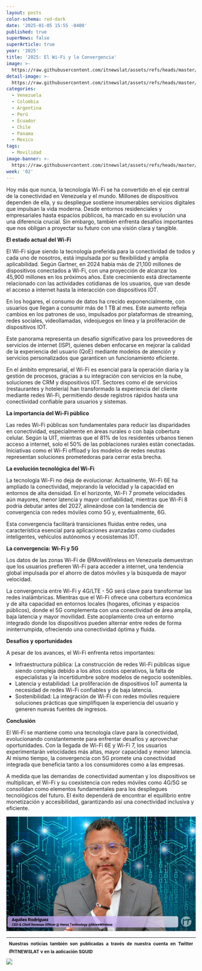 ```yaml
---
layout: posts
color-schema: red-dark
date: '2025-01-05 15:55 -0400'
published: true
superNews: false
superArticle: true
year: '2025'
title: '2025: El Wi-Fi y la Convergencia'
image: >-
  https://raw.githubusercontent.com/itnewslat/assets/refs/heads/master/img/540x320/Aquiles-Rodriguez-p.jpg
detail-image: >-
  https://raw.githubusercontent.com/itnewslat/assets/refs/heads/master/img/1024x680/Aquiles-Rodriguez-g.jpg
categories:
  - Venezuela
  - Colombia
  - Argentina
  - Perú
  - Ecuador
  - Chile
  - Panama
  - Mexico
tags:
  - Movilidad
image-banner: >-
  https://raw.githubusercontent.com/itnewslat/assets/refs/heads/master/img/540x320/Aquiles-Rodriguez-p.jpg
week: '02'
---
```

Hoy más que nunca, la tecnología Wi-Fi se ha convertido en el eje central de la conectividad en Venezuela y el mundo. Millones de dispositivos dependen de ella, y su despliegue sostiene innumerables servicios digitales que impulsan la vida moderna. Desde entornos residenciales y empresariales hasta espacios públicos,  ha marcado en su evolución una una diferencia crucial. Sin embargo, también enfrenta desafíos importantes que nos obligan a proyectar su futuro con una visión clara y tangible.

**El estado actual del Wi-Fi**

El Wi-Fi sigue siendo la tecnología preferida para la conectividad de todos y cada uno de nosotros, está impulsada por su flexibilidad y amplia aplicabilidad. Según Gartner, en 2024 había más de 21,100 millones de dispositivos conectados a Wi-Fi, con una proyección de alcanzar los 45,900 millones en los próximos años. Este crecimiento está directamente relacionado con las actividades cotidianas de los usuarios, que van desde el acceso a internet hasta la interacción con dispositivos IOT.

En los hogares, el consumo de datos ha crecido exponencialmente, con usuarios que llegan a consumir más de 1 TB al mes. Este aumento refleja cambios en los patrones de uso, impulsados por plataformas de streaming, redes sociales, videollamadas, videojuegos en línea y la proliferación de dispositivos IOT.

Este panorama representa un desafío significativo para los proveedores de servicios de internet (ISP), quienes deben enfocarse en mejorar la calidad de la experiencia del usuario (QoE) mediante modelos de atención y servicios personalizados que garanticen un funcionamiento eficiente.

En el ámbito empresarial, el Wi-Fi es esencial para la operación diaria y la gestión de procesos, gracias a su integración con servicios en la nube, soluciones de CRM y dispositivos IOT. Sectores como el de servicios (restaurantes y hotelería) han transformado la experiencia del cliente mediante redes Wi-Fi, permitiendo desde registros rápidos hasta una conectividad confiable para usuarios y sistemas.

**La importancia del Wi-Fi público**

Las redes Wi-Fi públicas son fundamentales para reducir las disparidades en conectividad, especialmente en áreas rurales o con baja cobertura celular. Según la UIT, mientras que el 81% de los residentes urbanos tienen acceso a internet, solo el 50% de las poblaciones rurales están conectadas. Iniciativas como el Wi-Fi offload y los modelos de redes neutras representan soluciones prometedoras para cerrar esta brecha.

**La evolución tecnológica del Wi-Fi**

La tecnología Wi-Fi no deja de evolucionar. Actualmente, Wi-Fi 6E ha ampliado la conectividad, mejorando la velocidad y la capacidad en entornos de alta densidad. En el horizonte, Wi-Fi 7 promete velocidades aún mayores, menor latencia y mayor confiabilidad, mientras que Wi-Fi 8 podría debutar antes del 2027, alineándose con la tendencia de convergencia con redes móviles como 5G y, eventualmente, 6G.

Esta convergencia facilitará transiciones fluidas entre redes, una característica esencial para aplicaciones avanzadas como ciudades inteligentes, vehículos autónomos y ecosistemas IOT.

**La convergencia: Wi-Fi y 5G**

Los datos de las zonas Wi-Fi de @MoveWireless en Venezuela demuestran que los usuarios prefieren Wi-Fi para acceder a internet, una tendencia global impulsada por el ahorro de datos móviles y la búsqueda de mayor velocidad.

La convergencia entre Wi-Fi y 4G/LTE - 5G será clave para transformar las redes inalámbricas. Mientras que el Wi-Fi ofrece una cobertura económica y de alta capacidad en entornos locales (hogares, oficinas y espacios públicos), donde el 5G complementa con una conectividad de área amplia, baja latencia y mayor movilidad. Este acoplamiento crea un entorno integrado donde los dispositivos pueden alternar entre redes de forma ininterrumpida, ofreciendo una conectividad óptima y fluida.

**Desafíos y oportunidades**

A pesar de los avances, el Wi-Fi enfrenta retos importantes:

- Infraestructura pública: La construcción de redes Wi-Fi públicas sigue siendo compleja debido a los altos costos operativos, la falta de especialistas y la incertidumbre sobre modelos de negocio sostenibles.
- Latencia y estabilidad: La proliferación de dispositivos IoT aumenta la necesidad de redes Wi-Fi confiables y de baja latencia.
- Sostenibilidad: La integración de Wi-Fi con redes móviles requiere soluciones prácticas que simplifiquen la experiencia del usuario y generen nuevas fuentes de ingresos.

**Conclusión**

El Wi-Fi se mantiene como una tecnología clave para la conectividad, evolucionando constantemente para enfrentar desafíos y aprovechar oportunidades. Con la llegada de Wi-Fi 6E y Wi-Fi 7, los usuarios experimentarán velocidades más altas, mayor capacidad y menor latencia. Al mismo tiempo, la convergencia con 5G promete una conectividad integrada que beneficia tanto a los consumidores como a las empresas.

A medida que las demandas de conectividad aumentan y los dispositivos se multiplican, el Wi-Fi y su coexistencia con redes móviles como 4G/5G se consolidan como elementos fundamentales para los despliegues tecnológicos del futuro. El éxito dependerá de encontrar el equilibrio entre monetización y accesibilidad, garantizando así una conectividad inclusiva y eficiente.

![](https://raw.githubusercontent.com/itnewslat/assets/refs/heads/master/img/540x320/Aquiles-Rodriguez-p.jpg)

<table style="height: 42px;" width="569">
<tbody>
<tr>
<td style="text-align: justify;"><sub><strong>Nuestras noticias también son publicadas a través de nuestra cuenta en Twitter <a href="https://twitter.com/itnewslat?lang=es">@ITNEWSLAT</a> y en la aplicación <a href="https://squidapp.co/en/">SQUID</a></strong></sub></td>
</tr>
</tbody>
</table>

<img src="https://tracker.metricool.com/c3po.jpg?hash=56f88a41e39ab42c063cc51676587a04"/>
